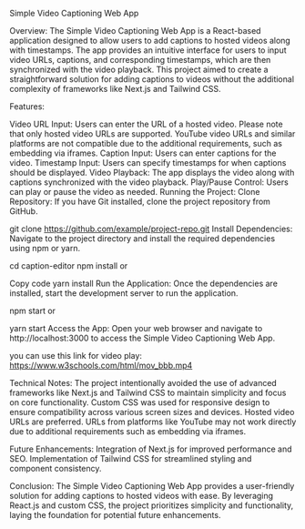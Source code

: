 Simple Video Captioning Web App

Overview:
The Simple Video Captioning Web App is a React-based application designed to allow users to add captions to hosted videos along with timestamps. The app provides an intuitive interface for users to input video URLs, captions, and corresponding timestamps, which are then synchronized with the video playback. This project aimed to create a straightforward solution for adding captions to videos without the additional complexity of frameworks like Next.js and Tailwind CSS.

Features:

Video URL Input: Users can enter the URL of a hosted video. Please note that only hosted video URLs are supported. YouTube video URLs and similar platforms are not compatible due to the additional requirements, such as embedding via iframes.
Caption Input: Users can enter captions for the video.
Timestamp Input: Users can specify timestamps for when captions should be displayed.
Video Playback: The app displays the video along with captions synchronized with the video playback.
Play/Pause Control: Users can play or pause the video as needed.
Running the Project:
Clone Repository: If you have Git installed, clone the project repository from GitHub.

git clone https://github.com/example/project-repo.git
Install Dependencies: Navigate to the project directory and install the required dependencies using npm or yarn.

cd caption-editor
npm install
or

Copy code
yarn install
Run the Application: Once the dependencies are installed, start the development server to run the application.

npm start
or

yarn start
Access the App: Open your web browser and navigate to http://localhost:3000 to access the Simple Video Captioning Web App.

you can use this link for video play: https://www.w3schools.com/html/mov_bbb.mp4

Technical Notes:
The project intentionally avoided the use of advanced frameworks like Next.js and Tailwind CSS to maintain simplicity and focus on core functionality.
Custom CSS was used for responsive design to ensure compatibility across various screen sizes and devices.
Hosted video URLs are preferred. URLs from platforms like YouTube may not work directly due to additional requirements such as embedding via iframes.

Future Enhancements:
Integration of Next.js for improved performance and SEO.
Implementation of Tailwind CSS for streamlined styling and component consistency.

Conclusion:
The Simple Video Captioning Web App provides a user-friendly solution for adding captions to hosted videos with ease. By leveraging React.js and custom CSS, the project prioritizes simplicity and functionality, laying the foundation for potential future enhancements.
